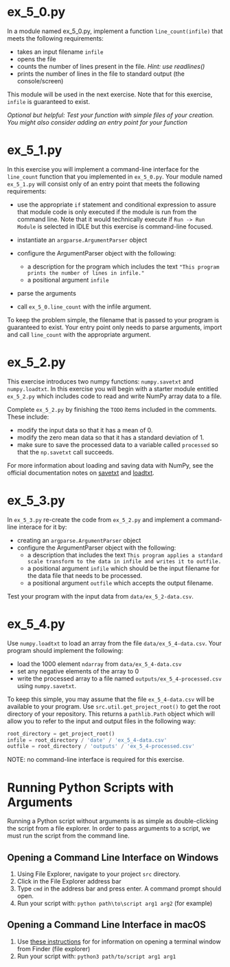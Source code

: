 # ex_5_0.py
In a module named ex_5_0.py, implement a function `line_count(infile)` that meets the following requirements:

- takes an input filename `infile`
- opens the file
- counts the number of lines present in the file. *Hint: use readlines()*
- prints the number of lines in the file to standard output (the console/screen)

This module will be used in the next exercise. Note that for this exercise, `infile` is guaranteed to exist.

*Optional but helpful: Test your function with simple files of your creation.  You might also consider adding an entry point for your function*

# ex_5_1.py
In this exercise you will implement a command-line interface for the `line_count` function that you implemented in `ex_5_0.py`. Your module named `ex_5_1.py` will consist only of an entry point that meets the following requirements:

- use the appropriate `if` statement and conditional expression to assure that module code is only executed if the module is run from the command line. Note that it would technically execute if `Run -> Run Module` is selected in IDLE but this exercise is command-line focused.

- instantiate an `argparse.ArgumentParser` object
- configure the ArgumentParser object with the following:
    - a description for the program which includes the text `"This program prints the number of lines in infile."`
    - a positional argument `infile`
- parse the arguments
- call `ex_5_0.line_count` with the infile argument.

To keep the problem simple, the filename that is passed to your program is guaranteed to exist. Your entry point only needs to parse arguments, import and call `line_count` with the appropriate argument.

# ex_5_2.py
This exercise introduces two numpy functions: `numpy.savetxt` and `numpy.loadtxt`.  In this exercise you will begin with a starter module entitled `ex_5_2.py` which includes code to read and write NumPy array data to a file.

Complete `ex_5_2.py` by finishing the `TODO` items included in the comments.  These include:

- modify the input data so that it has a mean of 0.
- modify the zero mean data so that it has a standard deviation of 1.
- make sure to save the processed data to a variable called `processed` so that the `np.savetxt` call succeeds.

For more information about loading and saving data with NumPy, see the official documentation notes on [savetxt](https://numpy.org/doc/stable/reference/generated/numpy.savetxt.html?highlight=savetxt#numpy.savetxt) and [loadtxt](https://numpy.org/doc/stable/reference/generated/numpy.loadtxt.html?highlight=loadtxt#numpy.loadtxt).

# ex_5_3.py
In `ex_5_3.py` re-create the code from `ex_5_2.py` and implement a command-line interace for it by:

- creating an `argparse.ArgumentParser` object
- configure the ArgumentParser object with the following:
    - a description that includes the text `This program applies a standard scale transform to the data in infile and writes it to outfile.`
    - a positional argument `infile` which should be the input filename for the data file that needs to be processed.
    - a positional argument `outfile` which accepts the output filename.

Test your program with the input data from `data/ex_5_2-data.csv`.


# ex_5_4.py
Use `numpy.loadtxt` to load an array from the file `data/ex_5_4-data.csv`. Your program 
should implement the following:

- load the 1000 element `ndarray` from `data/ex_5_4-data.csv`
- set any negative elements of the array to 0
- write the processed array to a file named `outputs/ex_5_4-processed.csv` using `numpy.savetxt`.

To keep this simple, you may assume that the file `ex_5_4-data.csv` will be available 
to your program. Use `src.util.get_project_root()` to get the root directory of your 
repository. This returns a `pathlib.Path` object which will allow you to refer to the 
input and output files in the following way:

```python
root_directory = get_project_root()
infile = root_directory / 'date' / 'ex_5_4-data.csv'
outfile = root_directory / 'outputs' / 'ex_5_4-processed.csv'
```

NOTE: no command-line interface is required for this exercise.

# Running Python Scripts with Arguments
Running a Python script without arguments is as simple as double-clicking the script 
from a file explorer.  In order to pass arguments to a script, we must run the script 
from the command line.  

## Opening a Command Line Interface on Windows
1. Using File Explorer, navigate to your project `src` directory.
2. Click in the File Explorer address bar
3. Type `cmd` in the address bar and press enter.  A command prompt should open.
4. Run your script with: `python path\to\script arg1 arg2` (for example)

## Opening a Command Line Interface in macOS
1. Use [these instructions](https://support.apple.com/guide/terminal/open-new-terminal-windows-and-tabs-trmlb20c7888/mac) for 
   for information on opening a terminal window from Finder (file explorer)
2. Run your script with: `python3 path/to/script arg1 arg1`

